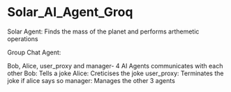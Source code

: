 # Solar_AI_Agent_Groq

Solar Agent: 
  Finds the mass of the planet and performs arthemetic operations 

Group Chat Agent: 

  Bob, Alice, user_proxy and manager- 4 AI Agents communicates with each other 
  Bob: Tells a joke
  Alice: Creticises the joke
  user_proxy: Terminates the joke if alice says so
  manager: Manages the other 3 agents 

  
